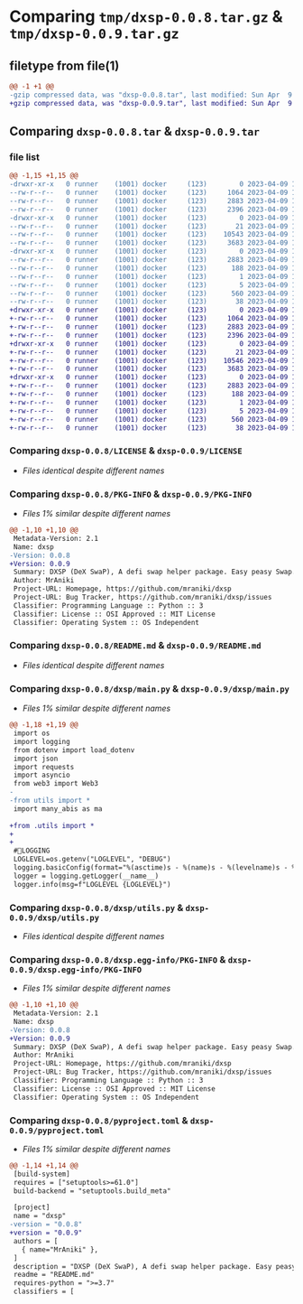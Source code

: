 # Comparing `tmp/dxsp-0.0.8.tar.gz` & `tmp/dxsp-0.0.9.tar.gz`

## filetype from file(1)

```diff
@@ -1 +1 @@
-gzip compressed data, was "dxsp-0.0.8.tar", last modified: Sun Apr  9 12:56:31 2023, max compression
+gzip compressed data, was "dxsp-0.0.9.tar", last modified: Sun Apr  9 13:03:24 2023, max compression
```

## Comparing `dxsp-0.0.8.tar` & `dxsp-0.0.9.tar`

### file list

```diff
@@ -1,15 +1,15 @@
-drwxr-xr-x   0 runner    (1001) docker     (123)        0 2023-04-09 12:56:31.575496 dxsp-0.0.8/
--rw-r--r--   0 runner    (1001) docker     (123)     1064 2023-04-09 12:56:20.000000 dxsp-0.0.8/LICENSE
--rw-r--r--   0 runner    (1001) docker     (123)     2883 2023-04-09 12:56:31.575496 dxsp-0.0.8/PKG-INFO
--rw-r--r--   0 runner    (1001) docker     (123)     2396 2023-04-09 12:56:20.000000 dxsp-0.0.8/README.md
-drwxr-xr-x   0 runner    (1001) docker     (123)        0 2023-04-09 12:56:31.575496 dxsp-0.0.8/dxsp/
--rw-r--r--   0 runner    (1001) docker     (123)       21 2023-04-09 12:56:20.000000 dxsp-0.0.8/dxsp/__init__.py
--rw-r--r--   0 runner    (1001) docker     (123)    10543 2023-04-09 12:56:20.000000 dxsp-0.0.8/dxsp/main.py
--rw-r--r--   0 runner    (1001) docker     (123)     3683 2023-04-09 12:56:20.000000 dxsp-0.0.8/dxsp/utils.py
-drwxr-xr-x   0 runner    (1001) docker     (123)        0 2023-04-09 12:56:31.575496 dxsp-0.0.8/dxsp.egg-info/
--rw-r--r--   0 runner    (1001) docker     (123)     2883 2023-04-09 12:56:31.000000 dxsp-0.0.8/dxsp.egg-info/PKG-INFO
--rw-r--r--   0 runner    (1001) docker     (123)      188 2023-04-09 12:56:31.000000 dxsp-0.0.8/dxsp.egg-info/SOURCES.txt
--rw-r--r--   0 runner    (1001) docker     (123)        1 2023-04-09 12:56:31.000000 dxsp-0.0.8/dxsp.egg-info/dependency_links.txt
--rw-r--r--   0 runner    (1001) docker     (123)        5 2023-04-09 12:56:31.000000 dxsp-0.0.8/dxsp.egg-info/top_level.txt
--rw-r--r--   0 runner    (1001) docker     (123)      560 2023-04-09 12:56:20.000000 dxsp-0.0.8/pyproject.toml
--rw-r--r--   0 runner    (1001) docker     (123)       38 2023-04-09 12:56:31.575496 dxsp-0.0.8/setup.cfg
+drwxr-xr-x   0 runner    (1001) docker     (123)        0 2023-04-09 13:03:24.916595 dxsp-0.0.9/
+-rw-r--r--   0 runner    (1001) docker     (123)     1064 2023-04-09 13:03:12.000000 dxsp-0.0.9/LICENSE
+-rw-r--r--   0 runner    (1001) docker     (123)     2883 2023-04-09 13:03:24.916595 dxsp-0.0.9/PKG-INFO
+-rw-r--r--   0 runner    (1001) docker     (123)     2396 2023-04-09 13:03:12.000000 dxsp-0.0.9/README.md
+drwxr-xr-x   0 runner    (1001) docker     (123)        0 2023-04-09 13:03:24.916595 dxsp-0.0.9/dxsp/
+-rw-r--r--   0 runner    (1001) docker     (123)       21 2023-04-09 13:03:12.000000 dxsp-0.0.9/dxsp/__init__.py
+-rw-r--r--   0 runner    (1001) docker     (123)    10546 2023-04-09 13:03:12.000000 dxsp-0.0.9/dxsp/main.py
+-rw-r--r--   0 runner    (1001) docker     (123)     3683 2023-04-09 13:03:12.000000 dxsp-0.0.9/dxsp/utils.py
+drwxr-xr-x   0 runner    (1001) docker     (123)        0 2023-04-09 13:03:24.916595 dxsp-0.0.9/dxsp.egg-info/
+-rw-r--r--   0 runner    (1001) docker     (123)     2883 2023-04-09 13:03:24.000000 dxsp-0.0.9/dxsp.egg-info/PKG-INFO
+-rw-r--r--   0 runner    (1001) docker     (123)      188 2023-04-09 13:03:24.000000 dxsp-0.0.9/dxsp.egg-info/SOURCES.txt
+-rw-r--r--   0 runner    (1001) docker     (123)        1 2023-04-09 13:03:24.000000 dxsp-0.0.9/dxsp.egg-info/dependency_links.txt
+-rw-r--r--   0 runner    (1001) docker     (123)        5 2023-04-09 13:03:24.000000 dxsp-0.0.9/dxsp.egg-info/top_level.txt
+-rw-r--r--   0 runner    (1001) docker     (123)      560 2023-04-09 13:03:12.000000 dxsp-0.0.9/pyproject.toml
+-rw-r--r--   0 runner    (1001) docker     (123)       38 2023-04-09 13:03:24.916595 dxsp-0.0.9/setup.cfg
```

### Comparing `dxsp-0.0.8/LICENSE` & `dxsp-0.0.9/LICENSE`

 * *Files identical despite different names*

### Comparing `dxsp-0.0.8/PKG-INFO` & `dxsp-0.0.9/PKG-INFO`

 * *Files 1% similar despite different names*

```diff
@@ -1,10 +1,10 @@
 Metadata-Version: 2.1
 Name: dxsp
-Version: 0.0.8
+Version: 0.0.9
 Summary: DXSP (DeX SwaP), A defi swap helper package. Easy peasy Swap.
 Author: MrAniki
 Project-URL: Homepage, https://github.com/mraniki/dxsp
 Project-URL: Bug Tracker, https://github.com/mraniki/dxsp/issues
 Classifier: Programming Language :: Python :: 3
 Classifier: License :: OSI Approved :: MIT License
 Classifier: Operating System :: OS Independent
```

### Comparing `dxsp-0.0.8/README.md` & `dxsp-0.0.9/README.md`

 * *Files identical despite different names*

### Comparing `dxsp-0.0.8/dxsp/main.py` & `dxsp-0.0.9/dxsp/main.py`

 * *Files 1% similar despite different names*

```diff
@@ -1,18 +1,19 @@
 import os
 import logging
 from dotenv import load_dotenv
 import json
 import requests
 import asyncio
 from web3 import Web3
-
-from utils import *
 import many_abis as ma
 
+from .utils import * 
+
+
 #🧐LOGGING
 LOGLEVEL=os.getenv("LOGLEVEL", "DEBUG")
 logging.basicConfig(format="%(asctime)s - %(name)s - %(levelname)s - %(message)s", level=LOGLEVEL)
 logger = logging.getLogger(__name__)
 logger.info(msg=f"LOGLEVEL {LOGLEVEL}")
```

### Comparing `dxsp-0.0.8/dxsp/utils.py` & `dxsp-0.0.9/dxsp/utils.py`

 * *Files identical despite different names*

### Comparing `dxsp-0.0.8/dxsp.egg-info/PKG-INFO` & `dxsp-0.0.9/dxsp.egg-info/PKG-INFO`

 * *Files 1% similar despite different names*

```diff
@@ -1,10 +1,10 @@
 Metadata-Version: 2.1
 Name: dxsp
-Version: 0.0.8
+Version: 0.0.9
 Summary: DXSP (DeX SwaP), A defi swap helper package. Easy peasy Swap.
 Author: MrAniki
 Project-URL: Homepage, https://github.com/mraniki/dxsp
 Project-URL: Bug Tracker, https://github.com/mraniki/dxsp/issues
 Classifier: Programming Language :: Python :: 3
 Classifier: License :: OSI Approved :: MIT License
 Classifier: Operating System :: OS Independent
```

### Comparing `dxsp-0.0.8/pyproject.toml` & `dxsp-0.0.9/pyproject.toml`

 * *Files 1% similar despite different names*

```diff
@@ -1,14 +1,14 @@
 [build-system]
 requires = ["setuptools>=61.0"]
 build-backend = "setuptools.build_meta"
 
 [project]
 name = "dxsp"
-version = "0.0.8"
+version = "0.0.9"
 authors = [
   { name="MrAniki" },
 ]
 description = "DXSP (DeX SwaP), A defi swap helper package. Easy peasy Swap."
 readme = "README.md"
 requires-python = ">=3.7"
 classifiers = [
```

